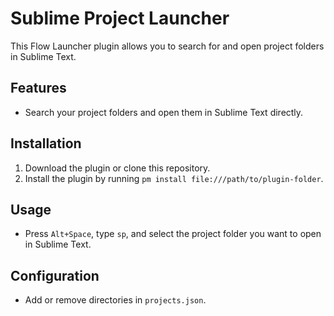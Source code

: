 # Sublime Project Launcher

This Flow Launcher plugin allows you to search for and open project folders in Sublime Text.

## Features
- Search your project folders and open them in Sublime Text directly.

## Installation
1. Download the plugin or clone this repository.
2. Install the plugin by running `pm install file:///path/to/plugin-folder`.

## Usage
- Press `Alt+Space`, type `sp`, and select the project folder you want to open in Sublime Text.

## Configuration
- Add or remove directories in `projects.json`.
